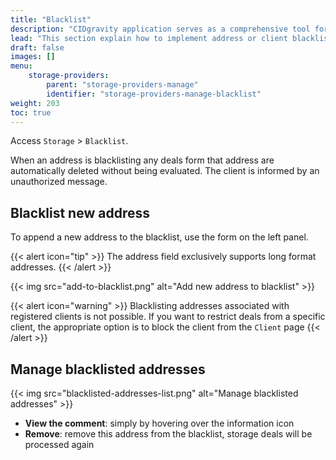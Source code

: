 ```yaml
---
title: "Blacklist"
description: "CIDgravity application serves as a comprehensive tool for managing and monitoring of : clients, pricing, acceptance criterias, avalability and activity."
lead: "This section explain how to implement address or client blacklisting for storage deals"
draft: false
images: []
menu:
    storage-providers:
        parent: "storage-providers-manage"
        identifier: "storage-providers-manage-blacklist"
weight: 203
toc: true
---
```


Access `Storage` > `Blacklist`.

When an address is blacklisting any deals form that address are automatically deleted without being evaluated. The client is informed by an unauthorized message.

## Blacklist new address

To append a new address to the blacklist, use the form on the left panel. 

{{< alert icon="tip" >}}
The address field exclusively supports long format addresses.
{{< /alert >}}

{{< img src="add-to-blacklist.png" alt="Add new address to blacklist" >}}

{{< alert icon="warning" >}}
Blacklisting addresses associated with registered clients is not possible. If you want to restrict deals from a specific client, 
the appropriate option is to block the client from the `Client` page
{{< /alert >}}

## Manage blacklisted addresses

{{< img src="blacklisted-addresses-list.png" alt="Manage blacklisted addresses" >}}

- **View the comment**: simply by hovering over the information icon
- **Remove**: remove this address from the blacklist, storage deals will be processed again

